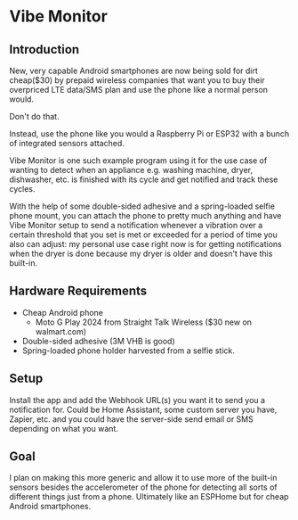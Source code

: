 # Vibe Monitor

## Introduction
New, very capable Android smartphones are now being sold for dirt cheap($30) by prepaid wireless companies that want you to buy their overpriced LTE data/SMS plan and use the phone like a normal person would.

Don't do that.

Instead, use the phone like you would a Raspberry Pi or ESP32 with a bunch of integrated sensors attached. 

Vibe Monitor is one such example program using it for the use case of wanting to detect when an appliance e.g. washing machine, dryer, dishwasher, etc. is finished with its cycle and get notified and track these cycles.

With the help of some double-sided adhesive and a spring-loaded selfie phone mount, you can attach the phone to pretty much anything and have Vibe Monitor setup to send a notification whenever a vibration over a certain threshold that you set is met or exceeded for a period of time you also can adjust: my personal use case right now is for getting notifications when the dryer is done because my dryer is older and doesn't have this built-in.



## Hardware Requirements
* Cheap Android phone
  * Moto G Play 2024 from Straight Talk Wireless ($30 new on walmart.com)
* Double-sided adhesive (3M VHB is good)
* Spring-loaded phone holder harvested from a selfie stick.


## Setup
Install the app and add the Webhook URL(s) you want it to send you a notification for. Could be Home Assistant, some custom server you have, Zapier, etc. and you could have the server-side send email or SMS depending on what you want.


## Goal
I plan on making this more generic and allow it to use  more of the built-in sensors besides the accelerometer of the phone for detecting all sorts of different things just from a phone. Ultimately like an ESPHome but for cheap Android smartphones.
